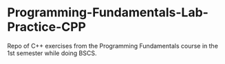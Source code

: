 # Programming-Fundamentals-Lab-Practice-CPP
Repo of C++ exercises from the Programming Fundamentals course in the 1st semester while doing BSCS.

